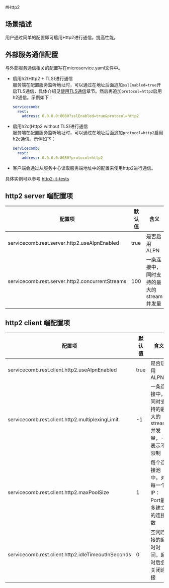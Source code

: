 #Http2

## 场景描述

用户通过简单的配置即可启用Http2进行通信，提高性能。

## 外部服务通信配置

与外部服务通信相关的配置写在microservice.yaml文件中。

* 启用h2\(Http2 + TLS\)进行通信  
  服务端在配置服务监听地址时，可以通过在地址后面追加`sslEnabled=true`开启TLS通信，具体介绍见[使用TLS通信](../../security/tls.md)章节。然后再追加`protocol=http2`启用h2通信。示例如下：

  ```yaml
  servicecomb:
    rest:
      address: 0.0.0.0:8080?sslEnabled=true&protocol=http2
  ```

* 启用h2c\(Http2 without TLS\)进行通信  
  服务端在配置服务监听地址时，可以通过在地址后面追加`protocol=http2`启用h2c通信。示例如下：

  ```yaml
  servicecomb:
    rest:
      address: 0.0.0.0:8080?protocol=http2
  ```

* 客户端会通过从服务中心读取服务端地址中的配置来使用http2进行通信。 

具体实例可以参考 [http2-it-tests](https://github.com/apache/servicecomb-java-chassis/blob/master/integration-tests/it-consumer/src/main/java/org/apache/servicecomb/it/ConsumerMain.java)

## http2 server 端配置项

| 配置项                                        | 默认值  | 含义                                    | 注意 | 
|-----------------------------------------------|---------|---------------------------------------- |------|
|servicecomb.rest.server.http2.useAlpnEnabled   | true    |是否启用 ALPN                            |      |
|servicecomb.rest.server.http2.concurrentStreams| 100     |一条连接中，同时支持的最大的stream并发量 |以server端的concurrentStreams和client端的multiplexingLimit较小值为准|

## http2 client 端配置项

| 配置项                                            | 默认值 | 含义                                                  | 注意 | 
|---------------------------------------------------|--------|------------------------------------------------------ |------|
|servicecomb.rest.client.http2.useAlpnEnabled       |true    |是否启用 ALPN                                          |      |
|servicecomb.rest.client.http2.multiplexingLimit    |-1      |一条连接中，同时支持的最大的stream并发量，-1表示不限制 |以server端的concurrentStreams和client端的multiplexingLimit较小值为准 |
|servicecomb.rest.client.http2.maxPoolSize          |1       |每个连接池中，对每一个IP：Port最多建立的连接数         |      |
|servicecomb.rest.client.http2.idleTimeoutInSeconds |0       |空闲连接的超时时间，超时后会关闭连接                   |      |

